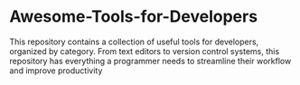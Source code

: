 # Awesome-Tools-for-Developers
This repository contains a collection of useful tools for developers, organized by category. From text editors to version control systems, this repository has everything a programmer needs to streamline their workflow and improve productivity
